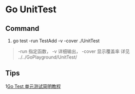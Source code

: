 # Go UnitTest

## Command
1. go test -run TestAdd -v -cover ./UnitTest
> -run 指定函数， -v 详细输出， -cover 显示覆盖率
> 详见 ../../GoPlayground/UnitTest/

## Tips

1[Go Test 单元测试简明教程](https://geektutu.com/post/quick-go-test.html)